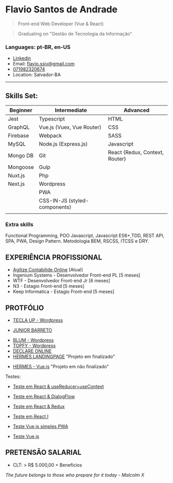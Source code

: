 # Flavio Santos de Andrade

> Front-end Web Developer (Vue & React)

> Graduating on "Gestão de Tecnologia da Informação"

### Languages: pt-BR, en-US

- [Linkedin](https://www.linkedin.com/in/flavio-andrade-900552192/)
- Email: flavio.ssiv@gmail.com
- [071982320674](https://api.whatsapp.com/send?1=pt_BR&phone=5571982320674)
- Location: Salvador-BA

---

## Skills Set:

<!-- > Subtitle: B - Beginner, I - Intermediate and A - Advanced -->

| Beginner | Intermediate                  | Advanced                       |
| -------- | ----------------------------- | ------------------------------ |
| Jest     | Typescript                    | HTML                           |
| GraphQL  | Vue.js (Vuex, Vue Router)     | CSS                            |
| Firebase | Webpack                       | SASS                           |
| MySQL    | Node.js (Express.js)          | Javascript                     |
| Mongo DB | Git                           | React (Redux, Context, Router) |
| Mongoose | Gulp                          |                                |
| Nuxt.js  | Php                           |                                |
| Next.js  | Wordpress                     |                                |
|          | PWA                           |                                |
|          | CSS-IN-JS (styled-components) |                                |
|          |                               |                                |

<!-- ### DevOps
Jenkins, Docker -->

### Extra skills

Functional Programming, POO Javascript, Javascript ES6+,TDD, REST API, SPA, PWA, Design Pattern.
Metodologia BEM, RSCSS, ITCSS e DRY.

<!-- Materialize CSS, Bulma CSS e Bootstrap. -->

## EXPERIÊNCIA PROFISSIONAL

- [Agilize Contabilide Online](https://www.agilize.com.br/) [Atual]
- Ingenium Systems - Desenvolvedor Front-end PL [5 meses]
- WTF - Desenvolvedor Front-end Jr [6 meses]
- N3 - Estagio Front-end [5 meses]
- Keep Informatica - Estagio Front-end [5 meses]

## PROTFÓLIO

- [TECLA UP - Wordpress](https://teclaup.com/)
<!-- - [MURAL PUBLICIDADE](http://www.muralpublicidade.com.br/v4/) -->
- [JUNIOR BARRETO](https://jrbarreto.com.br/)
<!-- - [KEEP INFORMATICA - Wordpress](http://www.keepinformatica.com.br/) -->
- [BLUM - Wordpress](http://www.blumdh.com.br/)
- [TOPFY  - Wordpress](http://topfy.net.br/)
- [DECLARE ONLINE](http://declareonline.com.br)
- [HERMES LANDINGPAGE](http://wtf.inf.br/hermes/) "Projeto em finalizado"
<!-- - [DRUMMOND](http://drummondpar.com) "mobile version" -->
- [HERMES - Vue.js](https://relaxed-lovelace-47c83d.netlify.com) "Projeto em não finalizado"

Testes:

- [Teste em React & useReducer+useContext](https://fsareactmusic.herokuapp.com/reactmusic)
- [Teste em React & DialogFlow](https://hidden-shore-37841.herokuapp.com)
- [Teste em React & Redux](https://crwn-live-fsa.herokuapp.com)
- [Teste em React I](https://fsassiv.github.io/fluent/)

- [Teste Vue.js simples PWA](https://thirsty-edison-a3034a.netlify.com/)
- [Teste Vue.js](https://fsassiv.github.io/tmdbclose/)

## PRETENSÃO SALARIAL

- CLT: > R\$ 5.000,00 + Beneficios

_The future belongs to those who prepare for it today - Malcolm X_
